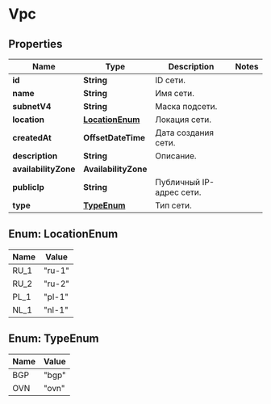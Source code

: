 

# Vpc


## Properties

| Name | Type | Description | Notes |
|------------ | ------------- | ------------- | -------------|
|**id** | **String** | ID сети. |  |
|**name** | **String** | Имя сети. |  |
|**subnetV4** | **String** | Маска подсети. |  |
|**location** | [**LocationEnum**](#LocationEnum) | Локация сети. |  |
|**createdAt** | **OffsetDateTime** | Дата создания сети. |  |
|**description** | **String** | Описание. |  |
|**availabilityZone** | **AvailabilityZone** |  |  |
|**publicIp** | **String** | Публичный IP-адрес сети. |  |
|**type** | [**TypeEnum**](#TypeEnum) | Тип сети. |  |



## Enum: LocationEnum

| Name | Value |
|---- | -----|
| RU_1 | &quot;ru-1&quot; |
| RU_2 | &quot;ru-2&quot; |
| PL_1 | &quot;pl-1&quot; |
| NL_1 | &quot;nl-1&quot; |



## Enum: TypeEnum

| Name | Value |
|---- | -----|
| BGP | &quot;bgp&quot; |
| OVN | &quot;ovn&quot; |



